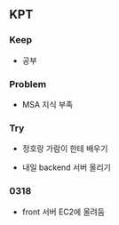 ## KPT

### Keep

- 공부

### Problem

- MSA 지식 부족

### Try

- 정호랑 가람이 한테 배우기

- 내일 backend 서버 올리기

### 0318

- front 서버 EC2에 올려둠
